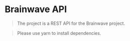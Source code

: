 # Brainwave API

> The project is a REST API for the Brainwave project.

> Please use yarn to install dependencies.
